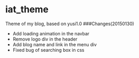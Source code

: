 # iat_theme
Theme of my blog, based on yusi1.0
###Changes(20150130)
* Add loading animation in the navbar
* Remove logo div in the header
* Add blog name and link in the menu div
* Fixed bug of searching box in css 

